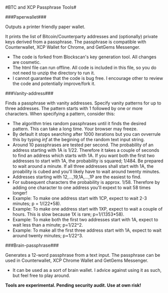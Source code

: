#BTC and XCP Passphrase Tools#


###Paperwallet###

Outputs a printer friendly paper wallet.

It prints the list of Bitcoin/Counterparty addresses and (optionally) private keys derived from a passphrase. The passphrase is compatible with Counterwallet, XCP Wallet for Chrome, and GetGems Messenger.

 * The code is forked from Blockscan's key generation tool. All changes are cosmetic.
 * The html file can run offline. All code is included in this file, so you do not need to unzip the directory to run it.
 * I cannot guarantee that the code is bug free. I encourage other to review the code and potentially improve/fork it.


###Vanity-address###

Finds a passphrase with vanity addresses. Specify vanity patterns for up to three addresses. The pattern starts with 1 followed by one or more characters. When specifying a pattern, consider this:

 * The algorithm tries random passphrases until it finds the desired pattern. This can take a long time. Your browser may freeze.
 * By default it stops searching after 1000 iterations but you can ovverrule this by typing *inf* at the begining of the random text input string.
 * Around 10 passphrases are tested per second. The probability of an address starting with 1A is 1/22. Therefore it takes a couple of seconds to find an address which starts with 1A. If you want both the first two addresses to start with 1A, the probability is squared; 1/484. Be prepared to wait around a minute. If all three addresses shall start with 1A, the proability is cubed and you'll likely have to wait around twenty minutes.
 * Addresses starting with 12,...,19,1A,...,1P are the easiest to find.
 * For subsequent characters the probability is approx. 1/58. Therefore by adding one character to one address you'll expext to wait 58 times longer!
 * Example: To make one address start with 1CP, expect to wait 2-3 minutes; p = 1/(22*58).
 * Example: To make one address start with 1XP, expect to wait a couple of hours. This is slow because 1X is rare; p=1/(1353*58).
 * Example: To make both the first two addresses start with 1A, expect to wait less than a minute; p=1/22^2.
 * Example: To make all the first three address start with 1A, expect to wait around twenty minutes; p=1/22^3.


###Brain-passphrase###

Generates a 12-word passphrase from a text input. The passphrase can be used in Counterwallet, XCP Chrome Wallet and GetGems Messenger.

 * It can be used as a sort of brain wallet. I advice against using it as such, but feel free to play around.


**Tools are experimental. Pending security audit. Use at own risk!**
